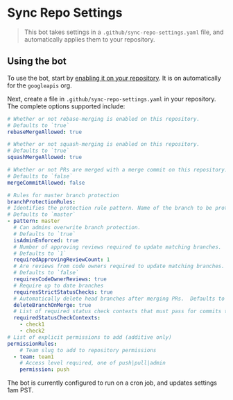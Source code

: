 # Sync Repo Settings
> This bot takes settings in a `.github/sync-repo-settings.yaml` file, and automatically applies them to your repository.

## Using the bot
To use the bot, start by [enabling it on your repository](https://github.com/apps/sync-repo-settings).  It is on automatically for the `googleapis` org.

Next, create a file in `.github/sync-repo-settings.yaml` in your repository.  The complete options supported include:

```yaml
# Whether or not rebase-merging is enabled on this repository.
# Defaults to `true`
rebaseMergeAllowed: true

# Whether or not squash-merging is enabled on this repository.
# Defaults to `true`
squashMergeAllowed: true

# Whether or not PRs are merged with a merge commit on this repository.
# Defaults to `false`
mergeCommitAllowed: false

# Rules for master branch protection
branchProtectionRules:
# Identifies the protection rule pattern. Name of the branch to be protected.
# Defaults to `master`
- pattern: master
  # Can admins overwrite branch protection.
  # Defaults to `true`
  isAdminEnforced: true
  # Number of approving reviews required to update matching branches.
  # Defaults to `1`
  requiredApprovingReviewCount: 1
  # Are reviews from code owners required to update matching branches.
  # Defaults to `false`
  requiresCodeOwnerReviews: true
  # Require up to date branches
  requiresStrictStatusChecks: true
  # Automatically delete head branches after merging PRs.  Defaults to `true`.
  deleteBranchOnMerge: true
  # List of required status check contexts that must pass for commits to be accepted to matching branches.
  requiredStatusCheckContexts:
    - check1
    - check2
# List of explicit permissions to add (additive only)
permissionRules:
    # Team slug to add to repository permissions
  - team: team1
    # Access level required, one of push|pull|admin
    permission: push
```

The bot is currently configured to run on a cron job, and updates settings 1am PST.
